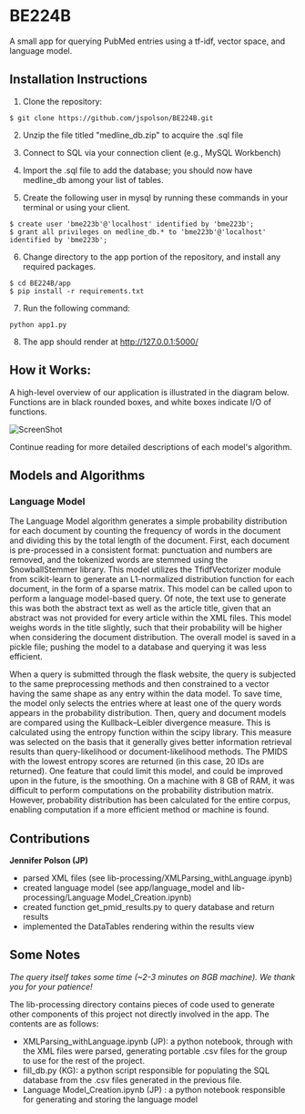 # BE224B

A small app for querying PubMed entries using a tf-idf, vector space, and language model.

## Installation Instructions
1. Clone the repository:

```
$ git clone https://github.com/jspolson/BE224B.git
```

2. Unzip the file titled "medline_db.zip" to acquire the .sql file

3. Connect to SQL via your connection client (e.g., MySQL Workbench)

4. Import the .sql file to add the database; you should now have medline_db among your list of tables.

5. Create the following user in mysql by running these commands in your terminal or using your client. 

```
$ create user 'bme223b'@'localhost' identified by 'bme223b';
$ grant all privileges on medline_db.* to 'bme223b'@'localhost' identified by 'bme223b';
```

6. Change directory to the app portion of the repository, and install any required packages.

```
$ cd BE224B/app
$ pip install -r requirements.txt
```

7. Run the following command: 

```
python app1.py
```

8. The app should render at http://127.0.0.1:5000/


## How it Works:
A high-level overview of our application is illustrated in the diagram below. Functions are in black rounded boxes, and white boxes indicate I/O of functions.


![ScreenShot](https://raw.github.com/jspolson/BE224B/master/224B_Overview.png)

Continue reading for more detailed descriptions of each model's algorithm.
## Models and Algorithms
### Language Model 
The Language Model algorithm generates a simple probability distribution for each document by counting the frequency of words in the document and dividing this by the total length of the document. First, each document is pre-processed in a consistent format: punctuation and numbers are removed, and the tokenized words are stemmed using the SnowballStemmer library. This model utilizes the TfidfVectorizer module from scikit-learn to generate an L1-normalized distribution function for each document, in the form of a sparse matrix. This model can be called upon to perform a language model-based query. Of note, the text use to generate this was both the abstract text as well as the article title, given that an abstract was not provided for every article within the XML files. This model weighs words in the title slightly, such that their probability will be higher when considering the document distribution. The overall model is saved in a pickle file; pushing the model to a database and querying it was less efficient. 

When a query is submitted through the flask website, the query is subjected to the same preprocessing methods and then constrained to a vector having the same shape as any entry within the data model. To save time, the model only selects the entries where at least one of the query words appears in the probability distribution. Then, query and document models are compared using the Kullback–Leibler divergence measure. This is calculated using the entropy function within the scipy library. This measure was selected on the basis that it generally gives better information retrieval results than query-likelihood or document-likelihood methods. The PMIDS with the lowest entropy scores are returned (in this case, 20 IDs are returned). One feature that could limit this model, and could be improved upon in the future, is the smoothing. On a machine with 8 GB of RAM, it was difficult to perform computations on the probability distribution matrix. However, probability distribution has been calculated for the entire corpus, enabling computation if a more efficient method or machine is found.

## Contributions

**Jennifer Polson (JP)**
- parsed XML files (see lib-processing/XMLParsing_withLanguage.ipynb)
- created language model (see app/language_model and lib-processing/Language Model_Creation.ipynb)
- created function get_pmid_results.py to query database and return results
- implemented the DataTables rendering within the results view

## Some Notes
*The query itself takes some time (~2-3 minutes on 8GB machine). We thank you for your patience!*

The lib-processing directory contains pieces of code used to generate other components of this project not directly involved in the app. The contents are as follows: 
- XMLParsing_withLanguage.ipynb (JP): a python notebook, through with the XML files were parsed, generating portable .csv files for the group to use for the rest of the project. 
- fill_db.py (KG): a python script responsible for populating the SQL database from the .csv files generated in the previous file.
- Language Model_Creation.ipynb (JP) : a python notebook responsible for generating and storing the language model 
